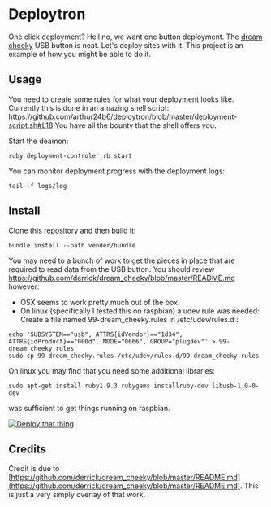 # Deploytron

One click deployment? Hell no, we want one button deployment.
The [dream cheeky](http://dreamcheeky.com/big-red-button) USB button is neat. Let's deploy sites with it. This project is an example of how you might be able to do it.

## Usage

You need to create some rules for what your deployment looks like. Currently this is done in an amazing shell script: https://github.com/arthur24b6/deploytron/blob/master/deployment-script.sh#L18 You have all the bounty that the shell offers you.

Start the deamon:
```
ruby deployment-controler.rb start
```

You can monitor deployment progress with the deployment logs:
```
tail -f logs/log
```

## Install

Clone this repository and then build it:

```
bundle install --path vender/bundle
```


You may need to a bunch of work to get the pieces in place that are required to read data from the USB button. You should review https://github.com/derrick/dream_cheeky/blob/master/README.md however:
* OSX seems to work pretty much out of the box.
* On linux (specifically I tested this on raspbian) a udev rule was needed: Create a file named 99-dream_cheeky.rules in /etc/udev/rules.d :

```
echo 'SUBSYSTEM=="usb", ATTRS{idVendor}=="1d34", ATTRS{idProduct}=="000d", MODE="0666", GROUP="plugdev"' > 99-dream_cheeky.rules
sudo cp 99-dream_cheeky.rules /etc/udev/rules.d/99-dream_cheeky.rules

```

On linux you may find that you need some additional libraries:
```
sudo apt-get install ruby1.9.3 rubygems installruby-dev libusb-1.0-0-dev
```
was sufficient to get things running on raspbian.


[![Deploy that thing](https://24b6.net/sites/default/files/deploy.jpg)](https://24b6.net/sites/default/files/deploytron.mp4)

## Credits

Credit is due to [https://github.com/derrick/dream_cheeky/blob/master/README.md](https://github.com/derrick/dream_cheeky/blob/master/README.md). This is just a very simply overlay of that work.
